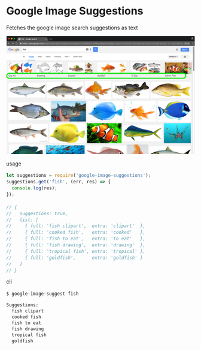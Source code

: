 # Google Image Suggestions
Fetches the google image search suggestions as text

![Screenshot](https://github.com/phelma/google-image-suggestions/raw/master/screenshot.jpg)

usage

```js
let suggestions = require('google-image-suggestions');
suggestions.get('fish', (err, res) => {
  console.log(res);
});

// {
//   suggestions: true,
//   list: [
//     { full: 'fish clipart',  extra: 'clipart'  },
//     { full: 'cooked fish',   extra: 'cooked'   },
//     { full: 'fish to eat',   extra: 'to eat'   },
//     { full: 'fish drawing',  extra: 'drawing'  },
//     { full: 'tropical fish', extra: 'tropical' },
//     { full: 'goldfish',      extra: 'goldfish' }
//   ]
// }

```

cli

`$ google-image-suggest fish`

```
Suggestions:
  fish clipart
  cooked fish
  fish to eat
  fish drawing
  tropical fish
  goldfish
```
